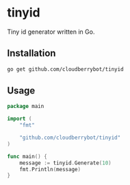 # tinyid
Tiny id generator written in Go.

## Installation

```bash
go get github.com/cloudberrybot/tinyid
```

## Usage

```go
package main

import (
    "fmt"

    "github.com/cloudberrybot/tinyid"
)

func main() {
    message := tinyid.Generate(10)
    fmt.Println(message)
}
```
